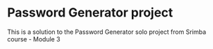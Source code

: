 # **Password Generator project**

This is a solution to the Password Generator solo project from Srimba course - Module 3 
